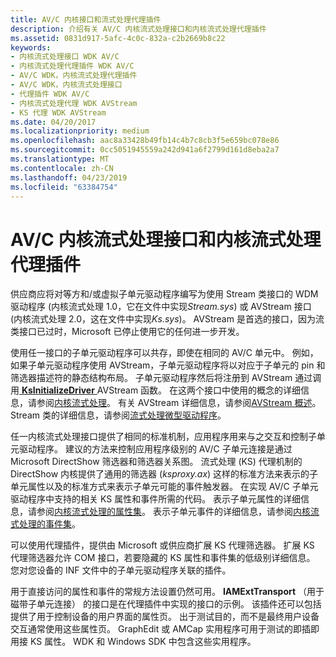 ```yaml
---
title: AV/C 内核接口和流式处理代理插件
description: 介绍有关 AV/C 内核流式处理接口和内核流式处理代理插件
ms.assetid: 0831d917-5afc-4c0c-832a-c2b2669b8c22
keywords:
- 内核流式处理接口 WDK AV/C
- 内核流式处理代理插件 WDK AV/C
- AV/C WDK，内核流式处理代理插件
- AV/C WDK，内核流式处理接口
- 代理插件 WDK AV/C
- 内核流式处理代理 WDK AVStream
- KS 代理 WDK AVStream
ms.date: 04/20/2017
ms.localizationpriority: medium
ms.openlocfilehash: aac8a33428b49fb14c4b7c8cb3f5e659bc078e86
ms.sourcegitcommit: 0cc5051945559a242d941a6f2799d161d8eba2a7
ms.translationtype: MT
ms.contentlocale: zh-CN
ms.lasthandoff: 04/23/2019
ms.locfileid: "63384754"
---
```

# <a name="avc-kernel-streaming-interface-and-kernel-streaming-proxy-plug-ins"></a>AV/C 内核流式处理接口和内核流式处理代理插件



供应商应将对等方和/或虚拟子单元驱动程序编写为使用 Stream 类接口的 WDM 驱动程序 (内核流式处理 1.0，它在文件中实现*Stream.sys*) 或 AVStream 接口 (内核流式处理 2.0，这在文件中实现*Ks.sys*)。 AVStream 是首选的接口，因为流类接口已过时，Microsoft 已停止使用它的任何进一步开发。

使用任一接口的子单元驱动程序可以共存，即使在相同的 AV/C 单元中。 例如，如果子单元驱动程序使用 AVStream，子单元驱动程序将以对应于子单元的 pin 和筛选器描述符的静态结构布局。 子单元驱动程序然后将注册到 AVStream 通过调用[ **KsInitializeDriver** ](https://msdn.microsoft.com/library/windows/hardware/ff562683) AVStream 函数。 在这两个接口中使用的概念的详细信息，请参阅[内核流式处理](kernel-streaming.md)。 有关 AVStream 详细信息，请参阅[AVStream 概述](avstream-overview.md)。 Stream 类的详细信息，请参阅[流式处理微型驱动程序](https://msdn.microsoft.com/library/windows/hardware/ff568275)。

任一内核流式处理接口提供了相同的标准机制，应用程序用来与之交互和控制子单元驱动程序。 建议的方法来控制应用程序级别的 AV/C 子单元连接是通过 Microsoft DirectShow 筛选器和筛选器关系图。 流式处理 (KS) 代理机制的 DirectShow 内核提供了通用的筛选器 (*ksproxy.ax*) 这样的标准方法来表示的子单元属性以及的标准方式来表示子单元可能的事件触发器。 在实现 AV/C 子单元驱动程序中支持的相关 KS 属性和事件所需的代码。 表示子单元属性的详细信息，请参阅[内核流式处理的属性集](https://msdn.microsoft.com/library/windows/hardware/ff554246)。 表示子单元事件的详细信息，请参阅[内核流式处理的事件集](https://msdn.microsoft.com/library/windows/hardware/ff560847)。

可以使用代理插件，提供由 Microsoft 或供应商扩展 KS 代理筛选器。 扩展 KS 代理筛选器允许 COM 接口，若要隐藏的 KS 属性和事件集的低级别详细信息。 您对您设备的 INF 文件中的子单元驱动程序关联的插件。

用于直接访问的属性和事件的常规方法设置仍然可用。 **IAMExtTransport** （用于磁带子单元连接） 的接口是在代理插件中实现的接口的示例。 该插件还可以包括提供了用于控制设备的用户界面的属性页。 出于测试目的，而不是最终用户设备交互通常使用这些属性页。 GraphEdit 或 AMCap 实用程序可用于测试的即插即用接 KS 属性。 WDK 和 Windows SDK 中包含这些实用程序。

 





